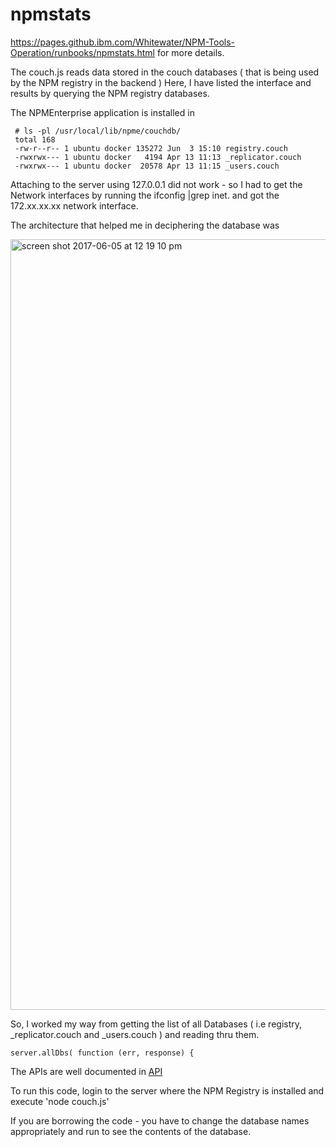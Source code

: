 # npmstats

https://pages.github.ibm.com/Whitewater/NPM-Tools-Operation/runbooks/npmstats.html for more details.

The couch.js reads data stored in the couch databases ( that is being used by the NPM registry in the backend )
Here, I have listed the interface and results by querying the NPM registry databases.

The NPMEnterprise application is installed in 

     # ls -pl /usr/local/lib/npme/couchdb/
     total 168
     -rw-r--r-- 1 ubuntu docker 135272 Jun  3 15:10 registry.couch
     -rwxrwx--- 1 ubuntu docker   4194 Apr 13 11:13 _replicator.couch
     -rwxrwx--- 1 ubuntu docker  20578 Apr 13 11:15 _users.couch



Attaching to the server using 127.0.0.1 did not work - so I had to get the Network interfaces by running the ifconfig |grep inet.
and got the 172.xx.xx.xx network interface.

The architecture that helped me in deciphering the database was

<img width="1233" alt="screen shot 2017-06-05 at 12 19 10 pm" src="https://cloud.githubusercontent.com/assets/14288989/26773518/3f144e9c-49e9-11e7-9a23-dc6e659cc32c.png">

So, I worked my way from getting the list of all Databases ( i.e registry, _replicator.couch and _users.couch ) and reading thru them.

    server.allDbs( function (err, response) {

The APIs are well documented in [API](http://www.dbarnes.info/node-couchdb-api/#server)

To run this code, login to the server where the NPM Registry is installed and execute 'node couch.js'

If you are borrowing the code - you have to change the database names appropriately and run to see the contents of the database.
